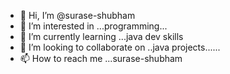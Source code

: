- 👋 Hi, I’m @surase-shubham
- 👀 I’m interested in ...programming...
- 🌱 I’m currently learning ...java dev skills
- 💞️ I’m looking to collaborate on ..java projects......
- 📫 How to reach me ...surase-shubham



<!---
surase-shubham/surase-shubham is a ✨ special ✨ repository because its `README.md` (this file) appears on your GitHub profile.
You can click the Preview link to take a look at your changes.
--->

